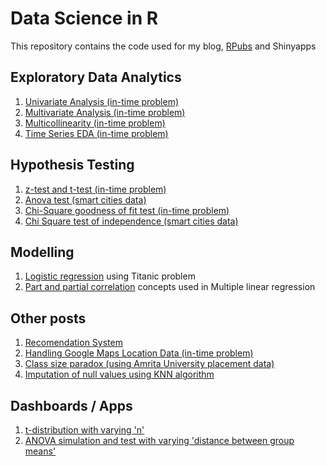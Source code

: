 # Data Science in R
This repository contains the code used for my blog, [RPubs](http://rpubs.com/harshaash) and Shinyapps

## Exploratory Data Analytics
1.	[Univariate Analysis (in-time problem)](http://www.harshaash.website/univariate-analysis/)
2.	[Multivariate Analysis (in-time problem)](http://www.harshaash.website/multivariate-analysis/)
3.	[Multicollinearity (in-time problem)](http://www.harshaash.website/multicollinear-analysis/)
4.	[Time Series EDA (in-time problem)](http://www.harshaash.website/time-series-eda/)
 
## Hypothesis Testing
1.	[z-test and t-test (in-time problem)](http://www.harshaash.website/hypothesis-test-for-population-parameters/)
2.	[Anova test (smart cities data)](http://www.harshaash.website/anova-and-chi-square-test/)
3.	[Chi-Square goodness of fit test (in-time problem)](http://www.harshaash.website/chi-square-goodness-of-fit-test/)
4.	[Chi Square test of independence (smart cities data)](http://www.harshaash.website/chi-square-test-of-independence/)

## Modelling
1.  [Logistic regression](http://www.harshaash.website/logistic-regression/) using Titanic problem
2.  [Part and partial correlation](http://www.harshaash.website/part-and-partial-correlation/) concepts used in Multiple linear regression
 
## Other posts
1.  [Recomendation System](http://www.harshaash.website/recommendation-systems/)
2.  [Handling Google Maps Location Data (in-time problem)](http://www.harshaash.website/handling-google-maps-location-data/)
3.	[Class size paradox (using Amrita University placement data)](http://www.harshaash.website/class-size-paradox/)
4.  [Imputation of null values using KNN algorithm](http://www.harshaash.website/knn-imputation/)

## Dashboards / Apps
1. [t-distribution with varying 'n'](https://harshaash.shinyapps.io/tDistribution/)
2. [ANOVA simulation and test with varying 'distance between group means'](https://harshaash.shinyapps.io/AnovaSimulation/)
